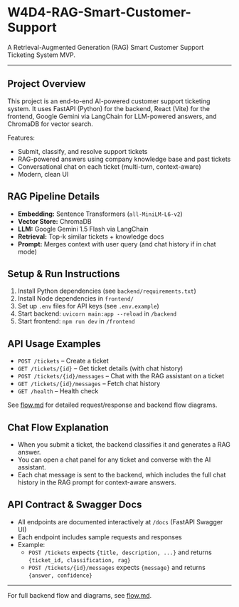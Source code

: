 # W4D4-RAG-Smart-Customer-Support

A Retrieval-Augmented Generation (RAG) Smart Customer Support Ticketing System MVP.

---

## Project Overview
This project is an end-to-end AI-powered customer support ticketing system. It uses FastAPI (Python) for the backend, React (Vite) for the frontend, Google Gemini via LangChain for LLM-powered answers, and ChromaDB for vector search.

Features:
- Submit, classify, and resolve support tickets
- RAG-powered answers using company knowledge base and past tickets
- Conversational chat on each ticket (multi-turn, context-aware)
- Modern, clean UI

## RAG Pipeline Details
- **Embedding:** Sentence Transformers (`all-MiniLM-L6-v2`)
- **Vector Store:** ChromaDB
- **LLM:** Google Gemini 1.5 Flash via LangChain
- **Retrieval:** Top-k similar tickets + knowledge docs
- **Prompt:** Merges context with user query (and chat history if in chat mode)

## Setup & Run Instructions
1. Install Python dependencies (see `backend/requirements.txt`)
2. Install Node dependencies in `frontend/`
3. Set up `.env` files for API keys (see `.env.example`)
4. Start backend: `uvicorn main:app --reload` in `/backend`
5. Start frontend: `npm run dev` in `/frontend`

## API Usage Examples
- `POST /tickets` – Create a ticket
- `GET /tickets/{id}` – Get ticket details (with chat history)
- `POST /tickets/{id}/messages` – Chat with the RAG assistant on a ticket
- `GET /tickets/{id}/messages` – Fetch chat history
- `GET /health` – Health check

See [flow.md](./flow.md) for detailed request/response and backend flow diagrams.

## Chat Flow Explanation
- When you submit a ticket, the backend classifies it and generates a RAG answer.
- You can open a chat panel for any ticket and converse with the AI assistant.
- Each chat message is sent to the backend, which includes the full chat history in the RAG prompt for context-aware answers.

## API Contract & Swagger Docs
- All endpoints are documented interactively at `/docs` (FastAPI Swagger UI)
- Each endpoint includes sample requests and responses
- Example:
  - `POST /tickets` expects `{title, description, ...}` and returns `{ticket_id, classification, rag}`
  - `POST /tickets/{id}/messages` expects `{message}` and returns `{answer, confidence}`

---

For full backend flow and diagrams, see [flow.md](./flow.md).